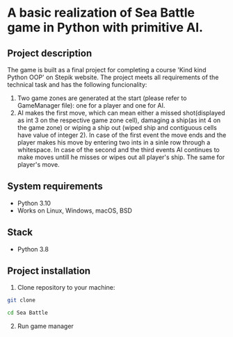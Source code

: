 A basic realization of Sea Battle game in Python with primitive AI.
=====

Project description
----------
The game is built as a final project for completing a course 'Kind kind Python OOP' on Stepik website. The project meets all requirements of the technical task and has the following funcionality:
1. Two game zones are generated at the start  (please refer to GameManager file): one for a player and one for AI.
2. AI makes the first move, which can mean either a missed shot(displayed as int 3 on the respective game zone cell), damaging a ship(as int 4 on the game zone) or wiping a ship out (wiped ship and contiguous cells have value of integer 2). In case of the first event the move ends and the player makes his move by entering two ints in a sinle row through a whitespace. In case of the second and the third events AI continues to make moves untill he misses or wipes out all player's ship. The same for player's move.

System requirements
----------
* Python 3.10
* Works on Linux, Windows, macOS, BSD

Stack
----------
* Python 3.8


Project installation
----------

1. Clone repository to your machine:
```bash
git clone 

cd Sea Battle
```
2. Run game manager

